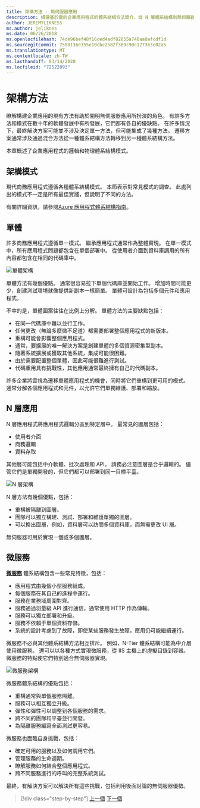 ```yaml
---
title: 架構方法 - 無伺服器應用
description: 構建基於雲的企業應用程式的體系結構方法簡介，從 N 層體系結構到無伺服器。
author: JEREMYLIKNESS
ms.author: jeliknes
ms.date: 06/26/2018
ms.openlocfilehash: 74de96bef48f16ced4adf82855a740aa0afcdf1d
ms.sourcegitcommit: 7588136e355e10cbc2582f389c90c127363c02a5
ms.translationtype: MT
ms.contentlocale: zh-TW
ms.lasthandoff: 03/14/2020
ms.locfileid: "72522893"
---
```

# <a name="architecture-approaches"></a>架構方法

瞭解構建企業應用的現有方法有助於闡明無伺服器應用所扮演的角色。 有許多方法和模式在數十年的軟體發展中有所發展，它們都有各自的優缺點。 在許多情況下，最終解決方案可能並不涉及決定單一方法，但可能集成了幾種方法。 遷移方案通常涉及通過混合方法從一種體系結構方法轉移到另一種體系結構方法。

本章概述了企業應用程式的邏輯和物理體系結構模式。

## <a name="architecture-patterns"></a>架構模式

現代商務應用程式遵循各種體系結構模式。 本節表示對常見模式的調查。 此處列出的模式不一定是所有最佳實踐，但說明了不同的方法。

有關詳細資訊，請參閱[Azure 應用程式體系結構指南](https://docs.microsoft.com/azure/architecture/guide/)。

## <a name="monoliths"></a>單體

許多商務應用程式遵循單一模式。 繼承應用程式通常作為整體實現。 在單一模式中，所有應用程式問題都包含在單個部署中。 從使用者介面到資料庫調用的所有內容都包含在相同的代碼庫中。

![單體架構](./media/monolith-architecture.png)

單體方法有幾個優點。 通常很容易拉下單個代碼庫並開始工作。 增加時間可能更少，創建測試環境就像提供新副本一樣簡單。 單體可設計為包括多個元件和應用程式。

不幸的是，單體圖案往往在比例上分解。 單體方法的主要缺點包括：

- 在同一代碼庫中難以並行工作。
- 任何更改（無論多麼微不足道）都需要部署整個應用程式的新版本。
- 重構可能會影響整個應用程式。
- 通常，要擴展的唯一解決方案是創建單體的多個資源密集型副本。
- 隨著系統擴展或獲取其他系統，集成可能很困難。
- 由於需要配置整個單體，因此可能很難進行測試。
- 代碼重用具有挑戰性，其他應用通常最終擁有自己的代碼副本。

許多企業將雲視為遷移單體應用程式的機會，同時將它們重構到更可用的模式。 通常分解各個應用程式和元件，以允許它們單獨維護、部署和縮放。

## <a name="n-layer-applications"></a>N 層應用

N 層應用程式將應用程式邏輯分區到特定層中。 最常見的圖層包括：

- 使用者介面
- 商務邏輯
- 資料存取

其他層可能包括中介軟體、批次處理和 API。 請務必注意圖層是合乎邏輯的。 儘管它們是單獨開發的，但它們都可以部署到同一目標平臺。

![N 層架構](./media/n-layer-architecture.png)

N 層方法有幾個優點，包括：

- 重構被隔離到圖層。
- 團隊可以獨立構建、測試、部署和維護單獨的圖層。
- 可以換出圖層，例如，資料層可以訪問多個資料庫，而無需更改 UI 層。

無伺服器可用於實現一個或多個圖層。

## <a name="microservices"></a>微服務

**[微服務](https://docs.microsoft.com/azure/architecture/guide/architecture-styles/microservices)** 體系結構包含一些常見特徵，包括：

- 應用程式由幾個小型服務組成。
- 每個服務在其自己的進程中運行。
- 服務在業務域周圍對齊。
- 服務通過羽量級 API 進行通信，通常使用 HTTP 作為傳輸。
- 服務可以獨立部署和升級。
- 服務不依賴于單個資料存儲。
- 系統的設計考慮到了故障，即使某些服務發生故障，應用仍可能繼續運行。

微服務不必與其他體系結構方法相互排斥。 例如，N-Tier 體系結構可能為中介層使用微服務。 還可以以各種方式實現微服務，從 IIS 主機上的虛擬目錄到容器。 微服務的特點使它們特別適合無伺服器實現。

![微服務架構](./media/microservices-architecture.png)

微服務體系結構的優點包括：

- 重構通常與單個服務隔離。
- 服務可以相互獨立升級。
- 彈性和彈性可以調整到各個服務的需求。
- 跨不同的團隊和平臺並行開發。
- 為隔離服務編寫全面測試更容易。

微服務也面臨自身挑戰，包括：

- 確定可用的服務以及如何調用它們。
- 管理服務的生命週期。
- 瞭解服務如何結合整個應用程式。
- 跨不同服務進行的呼叫的完整系統測試。

最終，有解決方案可以解決所有這些挑戰，包括利用後面討論的無伺服器優勢。

>[!div class="step-by-step"]
>[上一個](index.md)
>[下一個](architecture-deployment-approaches.md)
